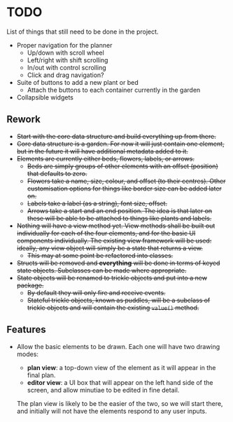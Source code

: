 # TODO

List of things that still need to be done in the project.

- Proper navigation for the planner
    - Up/down with scroll wheel
    - Left/right with shift scrolling
    - In/out with control scrolling
    - Click and drag navigation?
- Suite of buttons to add a new plant or bed
    - Attach the buttons to each container currently in the garden
- Collapsible widgets

## Rework

-   ~~Start with the core data structure and build everything up from there.~~
-   ~~Core data structure is a garden.
    For now it will just contain one element, but in the future it will have additional metadata added to it.~~
-   ~~Elements are currently either beds, flowers, labels, or arrows.~~
    -   ~~Beds are simply groups of other elements with an offset (position) that defaults to zero.~~
    -   ~~Flowers take a name, size, colour, and offset (to their centres).
        Other customisation options for things like border size can be added later on.~~
    -   ~~Labels take a label (as a string), font size, offset.~~
    -   ~~Arrows take a start and an end position.
        The idea is that later on these will be able to be attached to things like plants and labels.~~
-   ~~Nothing will have a view method yet.
    View methods shall be built out individually for each of the four elements, and for the basic UI components individually.
    The existing view framework will be used: ideally, any view object will simply be a state that returns a view.~~
    -   ~~This may at some point be refactored into classes.~~
-   ~~Structs will be removed and **everything** will be done in terms of keyed state objects.
    Subclasses can be made where appropriate.~~
-   ~~State objects will be renamed to trickle objects and put into a new package.~~
    -   ~~By default they will only fire and receive events.~~
    -   ~~Stateful trickle objects, known as puddles, will be a subclass of trickle objects and will contain the existing `value()` method.~~

## Features

-   Allow the basic elements to be drawn.
    Each one will have two drawing modes:
    -   **plan view**: a top-down view of the element as it will appear in the final plan.
    -   **editor view**: a UI box that will appear on the left hand side of the screen, and allow minutiae to be edited in fine detail.

    The plan view is likely to be the easier of the two, so we will start there, and initially will not have the elements respond to any user inputs.
